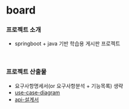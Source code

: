 # board

### 프로젝트 소개 

- springboot + java 기반 학습용 게시판 프로젝트 


</br>

### 프로젝트 산출물
- 요구사항명세서(or 요구사항분석 + 기능목록) 생략
- [use-case-diagram](https://drive.google.com/file/d/1qH6yzWl5s5mnK3_ghXu7wCZp1wEuffbd/view?usp=drive_link)
- [api-설계서](https://docs.google.com/spreadsheets/d/1abMbrKLslREaBszD6t692KtBHiBchUkrn8HrF5G_7wA/edit?usp=drive_link)
